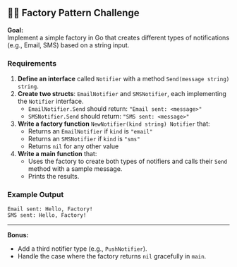 ## 🏋️‍♂️ Factory Pattern Challenge

**Goal:**  
Implement a simple factory in Go that creates different types of notifications (e.g., Email, SMS) based on a string input.

### Requirements

1. **Define an interface** called `Notifier` with a method `Send(message string) string`.
2. **Create two structs**: `EmailNotifier` and `SMSNotifier`, each implementing the `Notifier` interface.
   - `EmailNotifier.Send` should return: `"Email sent: <message>"`
   - `SMSNotifier.Send` should return: `"SMS sent: <message>"`
3. **Write a factory function** `NewNotifier(kind string) Notifier` that:
   - Returns an `EmailNotifier` if `kind` is `"email"`
   - Returns an `SMSNotifier` if `kind` is `"sms"`
   - Returns `nil` for any other value
4. **Write a main function** that:
   - Uses the factory to create both types of notifiers and calls their `Send` method with a sample message.
   - Prints the results.

### Example Output

```
Email sent: Hello, Factory!
SMS sent: Hello, Factory!
```

---

**Bonus:**  
- Add a third notifier type (e.g., `PushNotifier`).
- Handle the case where the factory returns `nil` gracefully in `main`.